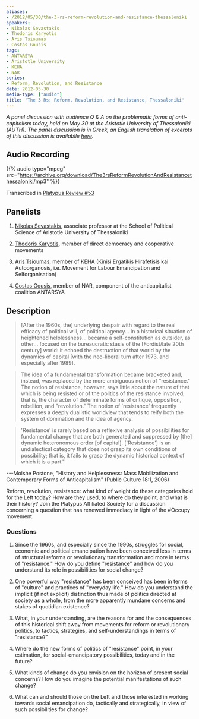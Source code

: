 ```yaml
---
aliases:
- /2012/05/30/the-3-rs-reform-revolution-and-resistance-thessaloniki
speakers:
- Nikolas Sevastakis
- Thodoris Karyotis
- Aris Tsioumas
- Costas Gousis
tags:
- ANTARSYA
- Aristotle University
- KEHA
- NAR
series:
- Reform, Revolution, and Resistance
date: 2012-05-30
media-type: ["audio"]
title: 'The 3 Rs: Reform, Revolution, and Resistance, Thessaloniki'
---
```


_A panel discussion with audience Q & A on the problematic forms of anti-capitalism today, held on May 30 at the Aristotle University of Thessaloniki (AUTH). The panel discussion is in Greek, an English translation of excerpts of this discussion is availablle [here](2013/02/01/the-3-rs-reform-revolution-and-resistance-the-problematic-forms-of-anti-capitalism-today)._

## Audio Recording

{{% audio type="mpeg" src="https://archive.org/download/The3rsReformRevolutionAndResistancethessaloniki/mp3" %}}

Transcribed in [Platypus Review #53](/2013/02/01/the-3-rs-reform-revolution-and-resistance-the-problematic-forms-of-anti-capitalism-today/)

## Panelists

1) [Nikolas Sevastakis](/speakers/nikolas-sevastakis), associate professor at the School of Political Science of Aristotle University of Thessaloniki

2) [Thodoris Karyotis](/speakers/thodoris-karyotis/), member of direct democracy and cooperative movements

3) [Aris Tsioumas](/speakers/aris-tsioumas), member of KEHA (Kinisi Ergatikis Hirafetisis kai Autoorganosis, i.e. Movement for Labour Emancipation and Selforganisation)

4) [Costas Gousis](/speakers/costas-gousis/), member of NAR, component of the anticapitalist coalition ANTARSYA


## Description

>[After the 1960s, the] underlying despair with regard to the real efficacy of political will, of political agency... in a historical situation of heightened helplessness... became a self-constitution as outsider, as other... focused on the bureaucratic stasis of the [Fordist/late 20th century] world: it echoed the destruction of that world by the dynamics of capital [with the neo-liberal turn after 1973, and especially after 1989].

>The idea of a fundamental transformation became bracketed and, instead, was replaced by the more ambiguous notion of "resistance." The notion of resistance, however, says little about the nature of that which is being resisted or of the politics of the resistance involved, that is, the character of determinate forms of critique, opposition, rebellion, and "revolution." The notion of 'resistance' frequently expresses a deeply dualistic worldview that tends to reify both the system of domination and the idea of agency.

>'Resistance' is rarely based on a reflexive analysis of possibilities for fundamental change that are both generated and suppressed by [the] dynamic heteronomous order [of capital]. ['Resistance'] is an undialectical category that does not grasp its own conditions of possibility; that is, it fails to grasp the dynamic historical context of which it is a part."

---Moishe Postone, "History and Helplessness: Mass Mobilization and Contemporary Forms of Anticapitalism" (Public Culture 18:1, 2006)

Reform, revolution, resistance: what kind of weight do these categories hold for the Left today? How are they used, to where do they point, and what is their history? Join the Platypus Affiliated Society for a discussion concerning a question that has renewed immediacy in light of the #Occupy movement.

### Questions

1. Since the 1960s, and especially since the 1990s, struggles for social, economic and political emancipation have been conceived less in terms of structural reforms or revolutionary transformation and more in terms of "resistance." How do you define "resistance" and how do you understand its role in possibilities for social change?

2. One powerful way "resistance" has been conceived has been in terms of "culture" and practices of "everyday life." How do you understand the implicit (if not explicit) distinction thus made of politics directed at society as a whole, from the more apparently mundane concerns and stakes of quotidian existence?

3. What, in your understanding, are the reasons for and the consequences of this historical shift away from movements for reform or revolutionary politics, to tactics, strategies, and self-understandings in terms of "resistance?"

4. Where do the new forms of politics of "resistance" point, in your estimation, for social-emancipatory possibilities, today and in the future?

5. What kinds of change do you envision on the horizon of present social concerns? How do you imagine the potential manifestations of such change?

6. What can and should those on the Left and those interested in working towards social emancipation do, tactically and strategically, in view of such possibilities for change?
